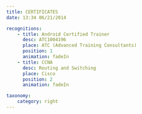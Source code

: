 ```yaml
---
title: CERTIFICATES
date: 13:34 06/21/2014 

recognitions:
    - title: Android Certified Trainer
      desc: ATC1004196
      place: ATC (Advanced Training Consultants)
      position: 1
      animation: fadeIn
    - title: CCNA
      desc: Routing and Switching
      place: Cisco
      position: 2
      animation: fadeIn  

taxonomy:
    category: right
---
```

